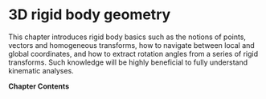 # 3D rigid body geometry

This chapter introduces rigid body basics such as the notions of points, vectors and homogeneous transforms, how to navigate between local and global coordinates, and how to extract rotation angles from a series of rigid transforms. Such knowledge will be highly beneficial to fully understand kinematic analyses.

**Chapter Contents**

```{tableofcontents}
```
